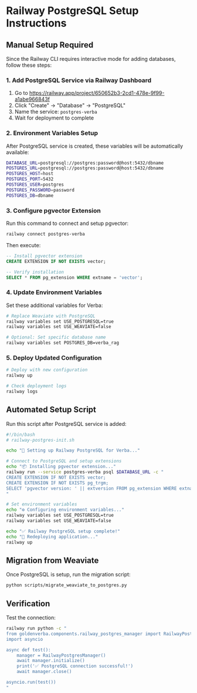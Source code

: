 # Railway PostgreSQL Setup Instructions

## Manual Setup Required

Since the Railway CLI requires interactive mode for adding databases, follow these steps:

### 1. Add PostgreSQL Service via Railway Dashboard

1. Go to https://railway.app/project/650652b3-2cd1-478e-9f99-a1abe966843f
2. Click "Create" → "Database" → "PostgreSQL"
3. Name the service: `postgres-verba`
4. Wait for deployment to complete

### 2. Environment Variables Setup

After PostgreSQL service is created, these variables will be automatically available:
```bash
DATABASE_URL=postgresql://postgres:password@host:5432/dbname
POSTGRES_URL=postgresql://postgres:password@host:5432/dbname
POSTGRES_HOST=host
POSTGRES_PORT=5432
POSTGRES_USER=postgres
POSTGRES_PASSWORD=password
POSTGRES_DB=dbname
```

### 3. Configure pgvector Extension

Run this command to connect and setup pgvector:
```bash
railway connect postgres-verba
```

Then execute:
```sql
-- Install pgvector extension
CREATE EXTENSION IF NOT EXISTS vector;

-- Verify installation
SELECT * FROM pg_extension WHERE extname = 'vector';
```

### 4. Update Environment Variables

Set these additional variables for Verba:
```bash
# Replace Weaviate with PostgreSQL
railway variables set USE_POSTGRESQL=true
railway variables set USE_WEAVIATE=false

# Optional: Set specific database name
railway variables set POSTGRES_DB=verba_rag
```

### 5. Deploy Updated Configuration

```bash
# Deploy with new configuration
railway up

# Check deployment logs
railway logs
```

## Automated Setup Script

Run this script after PostgreSQL service is added:

```bash
#!/bin/bash
# railway-postgres-init.sh

echo "🚀 Setting up Railway PostgreSQL for Verba..."

# Connect to PostgreSQL and setup extensions
echo "📦 Installing pgvector extension..."
railway run --service postgres-verba psql $DATABASE_URL -c "
CREATE EXTENSION IF NOT EXISTS vector;
CREATE EXTENSION IF NOT EXISTS pg_trgm;
SELECT 'pgvector version: ' || extversion FROM pg_extension WHERE extname = 'vector';
"

# Set environment variables
echo "⚙️ Configuring environment variables..."
railway variables set USE_POSTGRESQL=true
railway variables set USE_WEAVIATE=false

echo "✅ Railway PostgreSQL setup complete!"
echo "🔄 Redeploying application..."
railway up
```

## Migration from Weaviate

Once PostgreSQL is setup, run the migration script:

```bash
python scripts/migrate_weaviate_to_postgres.py
```

## Verification

Test the connection:
```bash
railway run python -c "
from goldenverba.components.railway_postgres_manager import RailwayPostgresManager
import asyncio

async def test():
    manager = RailwayPostgresManager()
    await manager.initialize()
    print('✅ PostgreSQL connection successful!')
    await manager.close()

asyncio.run(test())
"
```